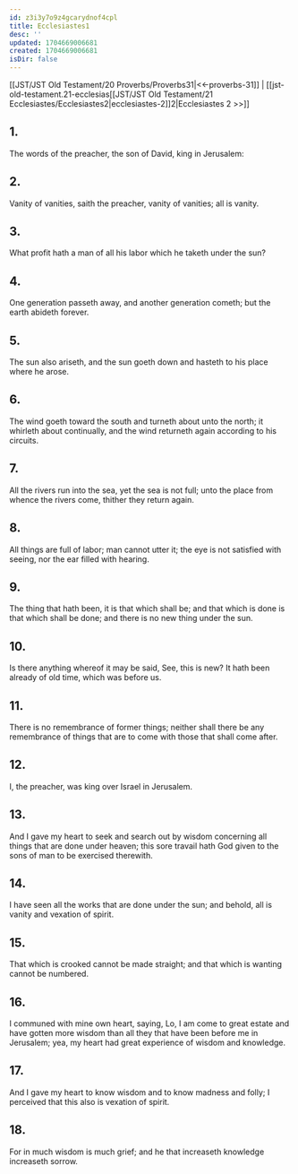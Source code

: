```yaml
---
id: z3i3y7o9z4gcarydnof4cpl
title: Ecclesiastes1
desc: ''
updated: 1704669006681
created: 1704669006681
isDir: false
---
```

[[JST/JST Old Testament/20 Proverbs/Proverbs31|<<-proverbs-31]] | [[jst-old-testament.21-ecclesias[[JST/JST Old Testament/21 Ecclesiastes/Ecclesiastes2|ecclesiastes-2]]2|Ecclesiastes 2 >>]]
## 1.
The words of the preacher, the son of David, king in Jerusalem:
## 2.
Vanity of vanities, saith the preacher, vanity of vanities; all is vanity.
## 3.
What profit hath a man of all his labor which he taketh under the sun?
## 4.
One generation passeth away, and another generation cometh; but the earth abideth forever.
## 5.
The sun also ariseth, and the sun goeth down and hasteth to his place where he arose.
## 6.
The wind goeth toward the south and turneth about unto the north; it whirleth about continually, and the wind returneth again according to his circuits.
## 7.
All the rivers run into the sea, yet the sea is not full; unto the place from whence the rivers come, thither they return again.
## 8.
All things are full of labor; man cannot utter it; the eye is not satisfied with seeing, nor the ear filled with hearing.
## 9.
The thing that hath been, it is that which shall be; and that which is done is that which shall be done; and there is no new thing under the sun.
## 10.
Is there anything whereof it may be said, See, this is new? It hath been already of old time, which was before us.
## 11.
There is no remembrance of former things; neither shall there be any remembrance of things that are to come with those that shall come after.
## 12.
I, the preacher, was king over Israel in Jerusalem.
## 13.
And I gave my heart to seek and search out by wisdom concerning all things that are done under heaven; this sore travail hath God given to the sons of man to be exercised therewith.
## 14.
I have seen all the works that are done under the sun; and behold, all is vanity and vexation of spirit.
## 15.
That which is crooked cannot be made straight; and that which is wanting cannot be numbered.
## 16.
I communed with mine own heart, saying, Lo, I am come to great estate and have gotten more wisdom than all they that have been before me in Jerusalem; yea, my heart had great experience of wisdom and knowledge.
## 17.
And I gave my heart to know wisdom and to know madness and folly; I perceived that this also is vexation of spirit.
## 18.
For in much wisdom is much grief; and he that increaseth knowledge increaseth sorrow.

